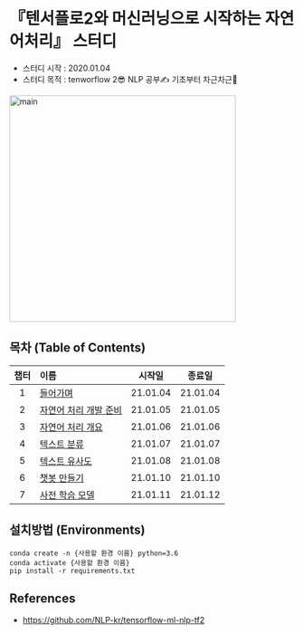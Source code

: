 
# 『텐서플로2와 머신러닝으로 시작하는 자연어처리』 스터디
- 스터디 시작 : 2020.01.04
- 스터디 목적 : tenworflow 2😎  NLP 공부✍️  기초부터 차근차근😤

<img width="400" alt="main" src="https://user-images.githubusercontent.com/21326503/102883655-b60b3080-4493-11eb-96a5-8686248d474f.png">

## 목차 (Table of Contents)
|챕터|이름|시작일|종료일|
|:---:|:---|:---:|:---:|
|1|[들어가며](./ch1.들어가며/)|21.01.04|21.01.04|
|2|[자연어 처리 개발 준비]()|21.01.05|21.01.05|
|3|[자연어 처리 개요]()|21.01.06|21.01.06|
|4|[텍스트 분류]()|21.01.07|21.01.07|
|5|[텍스트 유사도]()|21.01.08|21.01.08|
|6|[챗봇 만들기]()|21.01.10|21.01.10|
|7|[사전 학습 모델]()|21.01.11|21.01.12|


## 설치방법 (Environments)
```
conda create -n {사용할 환경 이름} python=3.6
conda activate {사용할 환경 이름}
pip install -r requirements.txt
```
## References
- https://github.com/NLP-kr/tensorflow-ml-nlp-tf2
